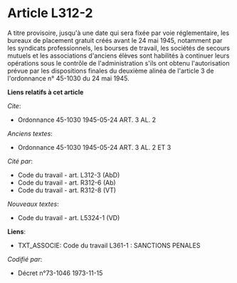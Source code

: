 # Article L312-2

A titre provisoire, jusqu'à une date qui sera fixée par voie réglementaire, les bureaux de placement gratuit créés avant le
24 mai 1945, notamment par les syndicats professionnels, les bourses de travail, les sociétés de secours mutuels et les
associations d'anciens élèves sont habilités à continuer leurs opérations sous le contrôle de l'administration s'ils ont
obtenu l'autorisation prévue par les dispositions finales du deuxième alinéa de l'article 3 de l'ordonnance n° 45-1030 du 24
mai 1945.

**Liens relatifs à cet article**

_Cite_:

  - Ordonnance 45-1030 1945-05-24 ART. 3 AL. 2

_Anciens textes_:

  - Ordonnance 45-1030 1945-05-24 ART. 3 AL. 2 ET 3

_Cité par_:

  - Code du travail - art. L312-3 (AbD)
  - Code du travail - art. R312-6 (Ab)
  - Code du travail - art. R312-8 (VT)

_Nouveaux textes_:

  - Code du travail - art. L5324-1 (VD)

**Liens**:

  - TXT_ASSOCIE: Code du travail L361-1 : SANCTIONS PENALES

_Codifié par_:

  - Décret n°73-1046 1973-11-15
